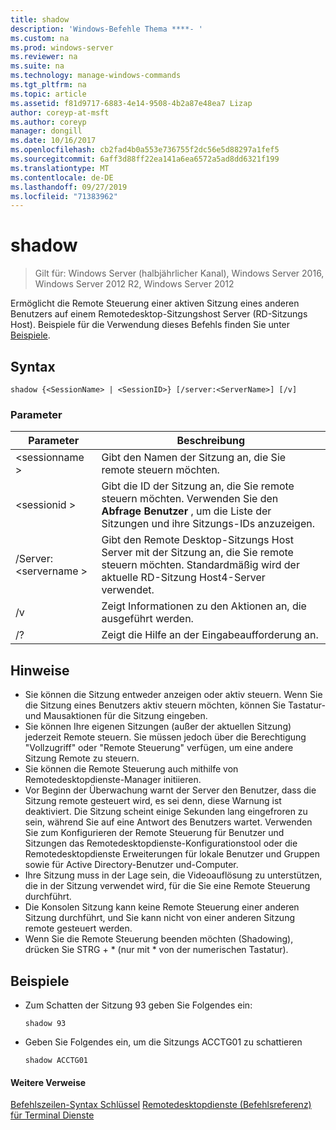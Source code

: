 ```yaml
---
title: shadow
description: 'Windows-Befehle Thema ****- '
ms.custom: na
ms.prod: windows-server
ms.reviewer: na
ms.suite: na
ms.technology: manage-windows-commands
ms.tgt_pltfrm: na
ms.topic: article
ms.assetid: f81d9717-6883-4e14-9508-4b2a87e48ea7 Lizap
author: coreyp-at-msft
ms.author: coreyp
manager: dongill
ms.date: 10/16/2017
ms.openlocfilehash: cb2fad4b0a553e736755f2dc56e5d88297a1fef5
ms.sourcegitcommit: 6aff3d88ff22ea141a6ea6572a5ad8dd6321f199
ms.translationtype: MT
ms.contentlocale: de-DE
ms.lasthandoff: 09/27/2019
ms.locfileid: "71383962"
---
```

# <a name="shadow"></a>shadow

>Gilt für: Windows Server (halbjährlicher Kanal), Windows Server 2016, Windows Server 2012 R2, Windows Server 2012

Ermöglicht die Remote Steuerung einer aktiven Sitzung eines anderen Benutzers auf einem Remotedesktop-Sitzungshost Server (RD-Sitzungs Host).
Beispiele für die Verwendung dieses Befehls finden Sie unter [Beispiele](#BKMK_examples).

## <a name="syntax"></a>Syntax
```
shadow {<SessionName> | <SessionID>} [/server:<ServerName>] [/v]
```

### <a name="parameters"></a>Parameter
|Parameter|Beschreibung|
|-------|--------|
|\<sessionname >|Gibt den Namen der Sitzung an, die Sie remote steuern möchten.|
|\<sessionid >|Gibt die ID der Sitzung an, die Sie remote steuern möchten. Verwenden Sie den **Abfrage Benutzer** , um die Liste der Sitzungen und ihre Sitzungs-IDs anzuzeigen.|
|/Server: \<servername >|Gibt den Remote Desktop-Sitzungs Host Server mit der Sitzung an, die Sie remote steuern möchten. Standardmäßig wird der aktuelle RD-Sitzung Host4-Server verwendet.|
|/v|Zeigt Informationen zu den Aktionen an, die ausgeführt werden.|
|/?|Zeigt die Hilfe an der Eingabeaufforderung an.|

## <a name="remarks"></a>Hinweise
-   Sie können die Sitzung entweder anzeigen oder aktiv steuern. Wenn Sie die Sitzung eines Benutzers aktiv steuern möchten, können Sie Tastatur-und Mausaktionen für die Sitzung eingeben.
-   Sie können Ihre eigenen Sitzungen (außer der aktuellen Sitzung) jederzeit Remote steuern. Sie müssen jedoch über die Berechtigung "Vollzugriff" oder "Remote Steuerung" verfügen, um eine andere Sitzung Remote zu steuern.
-   Sie können die Remote Steuerung auch mithilfe von Remotedesktopdienste-Manager initiieren.
-   Vor Beginn der Überwachung warnt der Server den Benutzer, dass die Sitzung remote gesteuert wird, es sei denn, diese Warnung ist deaktiviert. Die Sitzung scheint einige Sekunden lang eingefroren zu sein, während Sie auf eine Antwort des Benutzers wartet. Verwenden Sie zum Konfigurieren der Remote Steuerung für Benutzer und Sitzungen das Remotedesktopdienste-Konfigurationstool oder die Remotedesktopdienste Erweiterungen für lokale Benutzer und Gruppen sowie für Active Directory-Benutzer und-Computer.
-   Ihre Sitzung muss in der Lage sein, die Videoauflösung zu unterstützen, die in der Sitzung verwendet wird, für die Sie eine Remote Steuerung durchführt.
-   Die Konsolen Sitzung kann keine Remote Steuerung einer anderen Sitzung durchführt, und Sie kann nicht von einer anderen Sitzung remote gesteuert werden.
-   Wenn Sie die Remote Steuerung beenden möchten (Shadowing), drücken Sie STRG + \* (nur mit \* von der numerischen Tastatur).

## <a name="BKMK_examples"></a>Beispiele
-   Zum Schatten der Sitzung 93 geben Sie Folgendes ein:
    ```
    shadow 93
    ```
-   Geben Sie Folgendes ein, um die Sitzungs ACCTG01 zu schattieren
    ```
    shadow ACCTG01
    ```

#### <a name="additional-references"></a>Weitere Verweise
[Befehlszeilen-Syntax Schlüssel](command-line-syntax-key.md)
[Remotedesktopdienste &#40;Befehlsreferenz&#41; für Terminal Dienste](remote-desktop-services-terminal-services-command-reference.md)
